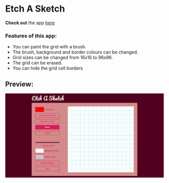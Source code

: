 # Etch A Sketch

**Check out** the app [here](https://ibndaanis.github.io/etch-a-sketch/)

### Features of this app:

- You can paint the grid with a brush.
- The brush, background and border colours can be changed.
- Grid sizes can be changed from 16x16 to 96x96.
- The grid can be erased.
- You can hide the grid cell borders

## Preview:

![Preview](./images/preview.png)
